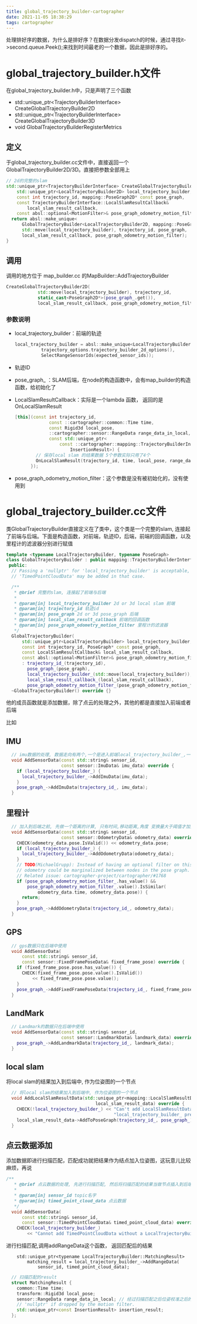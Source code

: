 ```yaml
---
title: global_trajectory_builder-cartographer
date: 2021-11-05 18:38:29
tags: cartographer
---
```


处理排好序的数据，为什么是排好序？在数据分发dispatch的时候，通过寻找it->second.queue.Peek<Data>();来找到时间最老的一个数据，因此是排好序的。

# global_trajectory_builder.h文件

在global_trajectory_builder.h中，只是声明了三个函数

- std::unique_ptr\<TrajectoryBuilderInterface> CreateGlobalTrajectoryBuilder2D
- std::unique_ptr\<TrajectoryBuilderInterface> CreateGlobalTrajectoryBuilder3D
- void GlobalTrajectoryBuilderRegisterMetrics

## 定义

于global_trajectory_builder.cc文件中，直接返回一个GlobalTrajectoryBuilder2D/3D。直接把参数全部用上

```c++
// 2d的完整的slam
std::unique_ptr<TrajectoryBuilderInterface> CreateGlobalTrajectoryBuilder2D(
    std::unique_ptr<LocalTrajectoryBuilder2D> local_trajectory_builder,
    const int trajectory_id, mapping::PoseGraph2D* const pose_graph,
    const TrajectoryBuilderInterface::LocalSlamResultCallback&
        local_slam_result_callback,
    const absl::optional<MotionFilter>& pose_graph_odometry_motion_filter) {
  return absl::make_unique<
      GlobalTrajectoryBuilder<LocalTrajectoryBuilder2D, mapping::PoseGraph2D>>(
      std::move(local_trajectory_builder), trajectory_id, pose_graph,
      local_slam_result_callback, pose_graph_odometry_motion_filter);
}
```

## 调用

调用的地方位于 map_builder.cc 的MapBuilder::AddTrajectoryBuilder

```c++
CreateGlobalTrajectoryBuilder2D(
            std::move(local_trajectory_builder), trajectory_id,
            static_cast<PoseGraph2D*>(pose_graph_.get()),
            local_slam_result_callback, pose_graph_odometry_motion_filter)));
```

### 参数说明

- local_trajectory_builder：前端的轨迹

  ```c++
  local_trajectory_builder = absl::make_unique<LocalTrajectoryBuilder2D>(
            trajectory_options.trajectory_builder_2d_options(),
            SelectRangeSensorIds(expected_sensor_ids));
  ```

- 轨迹ID

- pose_graph_ ：SLAM后端，在node的构造函数中，会有map_builder的构造函数，给初始化了

- LocalSlamResultCallback：实际是一个lambda 函数， 返回的是OnLocalSlamResult

  ```c++
  [this](const int trajectory_id, 
               const ::cartographer::common::Time time,
               const Rigid3d local_pose,
               ::cartographer::sensor::RangeData range_data_in_local,
               const std::unique_ptr<
                   const ::cartographer::mapping::TrajectoryBuilderInterface::
                       InsertionResult>) {
          // 保存local slam 的结果数据 5个参数实际只用了4个
          OnLocalSlamResult(trajectory_id, time, local_pose, range_data_in_local);
        });
  ```

- pose_graph_odometry_motion_filter：这个参数是没有被初始化的，没有使用到



# global_trajectory_builder.cc文件

类GlobalTrajectoryBuilder直接定义在了类中，这个类是一个完整的slam, 连接起了前端与后端。下面是构造函数，对前端，轨迹ID，后端，前端的回调函数，以及里程计的滤波器分别进行赋值

```c++
template <typename LocalTrajectoryBuilder, typename PoseGraph>
class GlobalTrajectoryBuilder : public mapping::TrajectoryBuilderInterface {
 public:
  // Passing a 'nullptr' for 'local_trajectory_builder' is acceptable, but no
  // 'TimedPointCloudData' may be added in that case.

  /**
   * @brief 完整的slam, 连接起了前端与后端
   * 
   * @param[in] local_trajectory_builder 2d or 3d local slam 前端
   * @param[in] trajectory_id 轨迹id
   * @param[in] pose_graph 2d or 3d pose_graph 后端
   * @param[in] local_slam_result_callback 前端的回调函数
   * @param[in] pose_graph_odometry_motion_filter 里程计的滤波器
   */
  GlobalTrajectoryBuilder(
      std::unique_ptr<LocalTrajectoryBuilder> local_trajectory_builder,
      const int trajectory_id, PoseGraph* const pose_graph,
      const LocalSlamResultCallback& local_slam_result_callback,
      const absl::optional<MotionFilter>& pose_graph_odometry_motion_filter)
      : trajectory_id_(trajectory_id),
        pose_graph_(pose_graph),
        local_trajectory_builder_(std::move(local_trajectory_builder)),
        local_slam_result_callback_(local_slam_result_callback),
        pose_graph_odometry_motion_filter_(pose_graph_odometry_motion_filter) {}
  ~GlobalTrajectoryBuilder() override {}
```

他的成员函数就是添加数据，除了点云的处理之外，其他的都是直接加入前端或者后端

比如

## IMU

```c++
  // imu数据的处理, 数据走向有两个,一个是进入前端local_trajectory_builder_,一个是进入后端pose_graph_
  void AddSensorData(const std::string& sensor_id,
                     const sensor::ImuData& imu_data) override {
    if (local_trajectory_builder_) {
      local_trajectory_builder_->AddImuData(imu_data);
    }
    pose_graph_->AddImuData(trajectory_id_, imu_data);
  }
```

## 里程计

```c++
  // 加入到后端之前, 先做一个距离的计算, 只有时间,移动距离,角度 变换量大于阈值才加入到后端中
  void AddSensorData(const std::string& sensor_id,
                     const sensor::OdometryData& odometry_data) override {
    CHECK(odometry_data.pose.IsValid()) << odometry_data.pose;
    if (local_trajectory_builder_) {
      local_trajectory_builder_->AddOdometryData(odometry_data);
    }
    // TODO(MichaelGrupp): Instead of having an optional filter on this level,
    // odometry could be marginalized between nodes in the pose graph.
    // Related issue: cartographer-project/cartographer/#1768
    if (pose_graph_odometry_motion_filter_.has_value() &&
        pose_graph_odometry_motion_filter_.value().IsSimilar(
            odometry_data.time, odometry_data.pose)) {
      return;
    }
    pose_graph_->AddOdometryData(trajectory_id_, odometry_data);
  }
```

## GPS

```c++
  // gps数据只在后端中使用
  void AddSensorData(
      const std::string& sensor_id,
      const sensor::FixedFramePoseData& fixed_frame_pose) override {
    if (fixed_frame_pose.pose.has_value()) {
      CHECK(fixed_frame_pose.pose.value().IsValid())
          << fixed_frame_pose.pose.value();
    }
    pose_graph_->AddFixedFramePoseData(trajectory_id_, fixed_frame_pose);
  }
```

## LandMark

```c++
  // Landmark的数据只在后端中使用
  void AddSensorData(const std::string& sensor_id,
                     const sensor::LandmarkData& landmark_data) override {
    pose_graph_->AddLandmarkData(trajectory_id_, landmark_data);
  }
```

## local slam

将local slam的结果加入到后端中, 作为位姿图的一个节点

```c++
  // 将local slam的结果加入到后端中, 作为位姿图的一个节点
  void AddLocalSlamResultData(std::unique_ptr<mapping::LocalSlamResultData>
                                  local_slam_result_data) override {
    CHECK(!local_trajectory_builder_) << "Can't add LocalSlamResultData with "
                                         "local_trajectory_builder_ present.";
    local_slam_result_data->AddToPoseGraph(trajectory_id_, pose_graph_);
  }
```

## 点云数据添加

添加数据即进行扫描匹配，匹配成功就把结果作为结点加入位姿图，这玩意儿比较麻烦，再说

```c++
/**
   * @brief 点云数据的处理, 先进行扫描匹配, 然后将扫描匹配的结果当做节点插入到后端的位姿图中
   * 
   * @param[in] sensor_id topic名字
   * @param[in] timed_point_cloud_data 点云数据
   */
  void AddSensorData(
      const std::string& sensor_id,
      const sensor::TimedPointCloudData& timed_point_cloud_data) override {
    CHECK(local_trajectory_builder_)
        << "Cannot add TimedPointCloudData without a LocalTrajectoryBuilder.";

```
  进行扫描匹配,调用addRangeData这个函数， 返回匹配后的结果
```
    std::unique_ptr<typename LocalTrajectoryBuilder::MatchingResult>
        matching_result = local_trajectory_builder_->AddRangeData(
            sensor_id, timed_point_cloud_data);
```


```c++
  // 扫描匹配的result
  struct MatchingResult {
    common::Time time;
    transform::Rigid3d local_pose;
    sensor::RangeData range_data_in_local; // 经过扫描匹配之后位姿校准之后的雷达数据
    // 'nullptr' if dropped by the motion filter.
    std::unique_ptr<const InsertionResult> insertion_result;
  };
```

